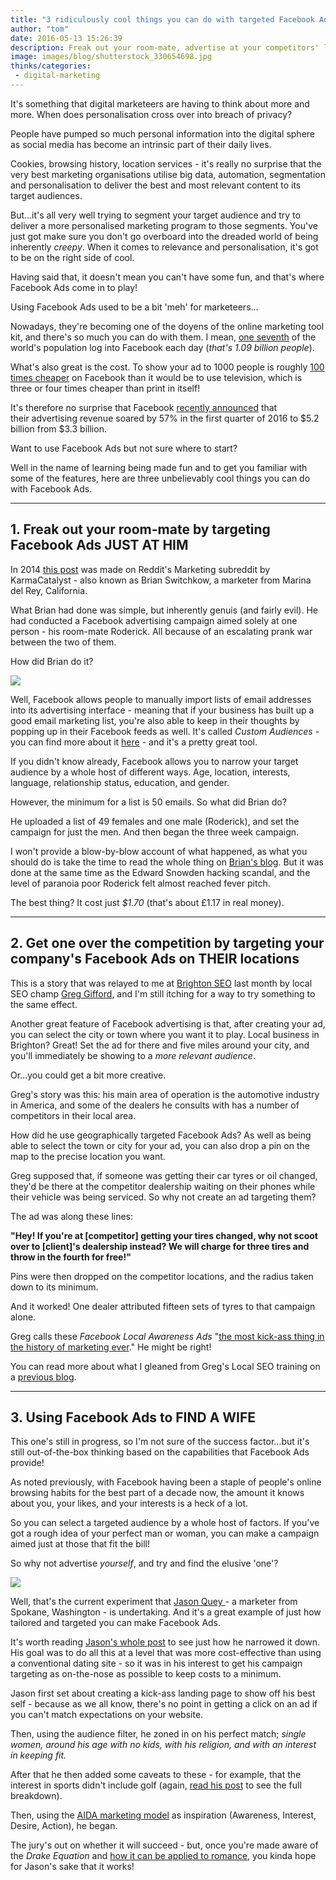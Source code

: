 ```yaml
---
title: "3 ridiculously cool things you can do with targeted Facebook Ads"
author: "tom"
date: 2016-05-13 15:26:39
description: Freak out your room-mate, advertise at your competitors' locations, or find the love of your life. For marketeers, Facebook Ads are here to stay.
image: images/blog/shutterstock_330654698.jpg
thinks/categories: 
 - digital-marketing
---
```


It's something that digital marketeers are having to think about more and more. When does personalisation cross over into breach of privacy?

People have pumped so much personal information into the digital sphere as social media has become an intrinsic part of their daily lives.

Cookies, browsing history, location services - it's really no surprise that the very best marketing organisations utilise big data, automation, segmentation and personalisation to deliver the best and most relevant content to its target audiences.

But...it's all very well trying to segment your target audience and try to deliver a more personalised marketing program to those segments. You've just got make sure you don't go overboard into the dreaded world of being inherently *creepy*. When it comes to relevance and personalisation, it's got to be on the right side of cool.

Having said that, it doesn't mean you can't have some fun, and that's where Facebook Ads come in to play!

Using Facebook Ads used to be a bit 'meh' for marketeers...

Nowadays, they're becoming one of the doyens of the online marketing tool kit, and there's so much you can do with them. I mean, [one seventh](http://newsroom.fb.com/company-info/) of the world's population log into Facebook each day (*that's 1.09 billion people*).

What's also great is the cost. To show your ad to 1000 people is roughly [100 times cheaper](https://moz.com/blog/1-dollar-per-day-on-facebook-ads) on Facebook than it would be to use television, which is three or four times cheaper than print in itself!

It's therefore no surprise that Facebook [recently announced](http://www.wsj.com/articles/facebook-revenue-soars-on-ad-growth-1461787856) that their advertising revenue soared by 57% in the first quarter of 2016 to $5.2 billion from $3.3 billion.

Want to use Facebook Ads but not sure where to start?

Well in the name of learning being made fun and to get you familiar with some of the features, here are three unbelievably cool things you can do with Facebook Ads.

---


## 1. Freak out your room-mate by targeting Facebook Ads JUST AT HIM

In 2014 [this post](https://www.reddit.com/r/marketing/comments/2glgdd/i_pranked_my_roommate_with_eerily_targeted/) was made on Reddit's Marketing subreddit by KarmaCatalyst - also known as Brian Switchkow, a marketer from Marina del Rey, California.

What Brian had done was simple, but inherently genuis (and fairly evil). He had conducted a Facebook advertising campaign aimed solely at one person - his room-mate Roderick. All because of an escalating prank war between the two of them.

How did Brian do it?

![](images/blog/shutterstock_330654698.jpg)

Well, Facebook allows people to manually import lists of email addresses into its advertising interface - meaning that if your business has built up a good email marketing list, you're also able to keep in their thoughts by popping up in their Facebook feeds as well. It's called *Custom Audiences* - you can find more about it [here](https://www.facebook.com/business/help/341425252616329) - and it's a pretty great tool.

If you didn't know already, Facebook allows you to narrow your target audience by a whole host of different ways. Age, location, interests, language, relationship status, education, and gender.

However, the minimum for a list is 50 emails. So what did Brian do?

He uploaded a list of 49 females and one male (Roderick), and set the campaign for just the men. And then began the three week campaign.

I won't provide a blow-by-blow account of what happened, as what you should do is take the time to read the whole thing on [Brian's blog](http://ghostinfluence.com/the-ultimate-retaliation-pranking-my-roommate-with-targeted-facebook-ads/). But it was done at the same time as the Edward Snowden hacking scandal, and the level of paranoia poor Roderick felt almost reached fever pitch.

The best thing? It cost just *$1.70* (that's about £1.17 in real money).

---


## 2. Get one over the competition by targeting your company's Facebook Ads on THEIR locations

This is a story that was relayed to me at [Brighton SEO](http://www.brightonseo.com) last month by local SEO champ [Greg Gifford](https://twitter.com/GregGifford), and I'm still itching for a way to try something to the same effect.

Another great feature of Facebook advertising is that, after creating your ad, you can select the city or town where you want it to play. Local business in Brighton? Great! Set the ad for there and five miles around your city, and you'll immediately be showing to a *more relevant audience*.

Or...you could get a bit more creative.

Greg's story was this: his main area of operation is the automotive industry in America, and some of the dealers he consults with has a number of competitors in their local area.

How did he use geographically targeted Facebook Ads? As well as being able to select the town or city for your ad, you can also drop a pin on the map to the precise location you want.

Greg supposed that, if someone was getting their car tyres or oil changed, they'd be there at the competitor dealership waiting on their phones while their vehicle was being serviced. So why not create an ad targeting them?

The ad was along these lines:

__"Hey! If you're at [competitor] getting your tires changed, why not scoot over to [client]'s dealership instead? We will charge for three tires and throw in the fourth for free!"__

Pins were then dropped on the competitor locations, and the radius taken down to its minimum.

And it worked! One dealer attributed fifteen sets of tyres to that campaign alone.

Greg calls these *Facebook Local Awareness Ads* "[the most kick-ass thing in the history of marketing ever](https://youtu.be/Pj-ovFUalXs?t=21m57s)." He might be right!

You can read more about what I gleaned from Greg's Local SEO training on a [previous blog](/thinks/brighton-seo-how-to-be-a-local-seo-jedi/).

---


## 3. Using Facebook Ads to FIND A WIFE

This one's still in progress, so I'm not sure of the success factor...but it's still out-of-the-box thinking based on the capabilities that Facebook Ads provide!

As noted previously, with Facebook having been a staple of people's online browsing habits for the best part of a decade now, the amount it knows about you, your likes, and your interests is a heck of a lot.

So you can select a targeted audience by a whole host of factors. If you've got a rough idea of your perfect man or woman, you can make a campaign aimed just at those that fit the bill!

So why not advertise *yourself*, and try and find the elusive 'one'?

![](images/blog/shutterstock_252720688.jpg)

Well, that's the current experiment that [Jason Quey ](https://www.decibite.com/blog/humor/find-the-perfect-spouse-on-facebook/)- a marketer from Spokane, Washington - is undertaking. And it's a great example of just how tailored and targeted you can make Facebook Ads.

It's worth reading [Jason's whole post](https://www.decibite.com/blog/humor/find-the-perfect-spouse-on-facebook/) to see just how he narrowed it down. His goal was to do all this at a level that was more cost-effective than using a conventional dating site - so it was in his interest to get his campaign targeting as on-the-nose as possible to keep costs to a minimum.

Jason first set about creating a kick-ass landing page to show off his best self - because as we all know, there's no point in getting a click on an ad if you can't match expectations on your website.

Then, using the audience filter, he zoned in on his perfect match; *single women, around his age with no kids, with his religion, and with an interest in keeping fit.*

After that he then added some caveats to these - for example, that the interest in sports didn't include golf (again, [read his post](https://www.decibite.com/blog/humor/find-the-perfect-spouse-on-facebook/) to see the full breakdown).

Then, using the [AIDA marketing model](http://www.smartinsights.com/traffic-building-strategy/offer-and-message-development/aida-model/) as inspiration (Awareness, Interest, Desire, Action), he began.

The jury's out on whether it will succeed - but, once you're made aware of the *Drake Equation* and [how it can be applied to romance](http://www2.warwick.ac.uk/fac/soc/economics/staff/pbackus/girlfriend/why_i_dont_have_a_girlfriend.pdf), you kinda hope for Jason's sake that it works!


